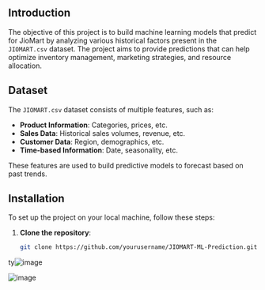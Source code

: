 
## Introduction

The objective of this project is to build machine learning models that predict for JioMart by analyzing various historical factors present in the `JIOMART.csv` dataset. The project aims to provide predictions that can help optimize inventory management, marketing strategies, and resource allocation.

## Dataset

The `JIOMART.csv` dataset consists of multiple features, such as:
- **Product Information**: Categories, prices, etc.
- **Sales Data**: Historical sales volumes, revenue, etc.
- **Customer Data**: Region, demographics, etc.
- **Time-based Information**: Date, seasonality, etc.

These features are used to build predictive models to forecast  based on past trends.

## Installation

To set up the project on your local machine, follow these steps:

1. **Clone the repository**:
   ```bash
   git clone https://github.com/yourusername/JIOMART-ML-Prediction.git

 ty![image](https://github.com/user-attachments/assets/96dcc8c9-0d72-42c2-887d-f24a2827b7ec)

 ![image](https://github.com/user-attachments/assets/a69db050-ea14-4525-a9d0-29726edd54e8)



